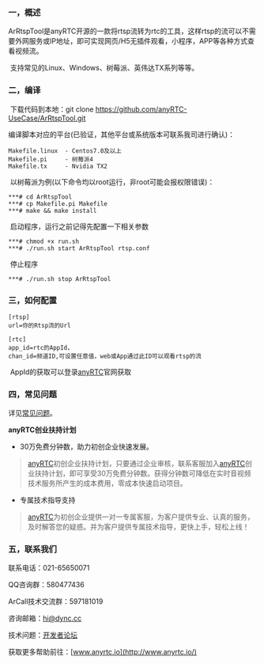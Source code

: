 ### 一，概述

​	ArRtspTool是anyRTC开源的一款将rtsp流转为rtc的工具，这样rtsp的流可以不需要外网服务或IP地址，即可实现网页/H5无插件观看，小程序，APP等各种方式查看视频流。

​	支持常见的Linux、Windows、树莓派、英伟达TX系列等等。

### 二，编译

​		下载代码到本地：git clone https://github.com/anyRTC-UseCase/ArRtspTool.git

​		编译脚本对应的平台(已验证，其他平台或系统版本可联系我司进行确认)：

```
Makefile.linux  - Centos7.0及以上
Makefile.pi		- 树莓派4
Makefile.tx		- Nvidia TX2
```

​		以树莓派为例(以下命令均以root运行，非root可能会报权限错误)：

```
***# cd ArRtspTool
***# cp Makefile.pi Makefile
***# make && make install
```

​		启动程序，运行之前记得先配置一下相关参数

```
***# chmod +x run.sh
***# ./run.sh start ArRtspTool rtsp.conf 
```

​		停止程序

```
***# ./run.sh stop ArRtspTool
```



### 三，如何配置

```
[rtsp]
url=你的Rtsp流的Url

[rtc]
app_id=rtc的AppId，
chan_id=频道ID,可设置任意值，web或App通过此ID可以观看rtsp的流
```

​	AppId的获取可以登录[anyRTC](https://console.anyrtc.io/signin)官网获取

### 四，常见问题

详见[常见问题](https://docs.anyrtc.io/platforms/docs/platforms/FAQ/faq)。

**anyRTC创业扶持计划**

- 30万免费分钟数，助力初创企业快速发展。

> [anyRTC](https://www.anyrtc.io)初创企业扶持计划，只要通过企业审核，联系客服加入[anyRTC](https://www.anyrtc.io)创业扶持计划，即可享受30万免费分钟数。获得分钟数可降低在实时音视频技术服务所产生的成本费用，零成本快速启动项目。

- 专属技术指导支持

> [anyRTC](https://www.anyrtc.io)为初创企业提供一对一专属客服，为客户提供专业、认真的服务，及时解答您的疑惑。并为客户提供专属技术指导，更快上手，轻松上线！

### 五，联系我们

联系电话：021-65650071

QQ咨询群：580477436

ArCall技术交流群：597181019

咨询邮箱：[hi@dync.cc](mailto:hi@dync.cc)

技术问题：[开发者论坛](https://bbs.anyrtc.io/)

获取更多帮助前往：[www.anyrtc.io](http://www.anyrtc.io/)